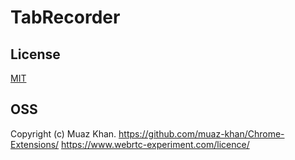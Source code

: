 # TabRecorder

## License

[MIT](./LICENSE)

## OSS

Copyright (c) Muaz Khan.
https://github.com/muaz-khan/Chrome-Extensions/
https://www.webrtc-experiment.com/licence/
